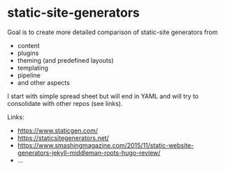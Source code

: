 # static-site-generators

Goal is to create more detailed comparison of static-site generators from

- content
- plugins
- theming (and predefined layouts)
- templating
- pipeline 
- and other aspects

I start with simple  spread sheet but will end in YAML and 
will try to consolidate with other repos (see links).


Links:

- <https://www.staticgen.com/>
- <https://staticsitegenerators.net/>
- <https://www.smashingmagazine.com/2015/11/static-website-generators-jekyll-middleman-roots-hugo-review/>
- ...







